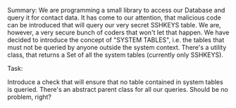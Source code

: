 Summary:
We are programming a small library to access our Database and query it for contact data.
It has come to our attention, that malicious code can be introduced that will query our very secret
SSHKEYS table. We are, however, a very secure bunch of coders that won't let that happen. We have
decided to introduce the concept of "SYSTEM TABLES", i.e. the tables that must not be queried by
anyone outside the system context. There's a utility class, that returns a Set of all the system
tables (currently only SSHKEYS).

Task:

Introduce a check that will ensure that no table contained in system tables is queried. There's an
abstract parent class for all our queries. Should be no problem, right?